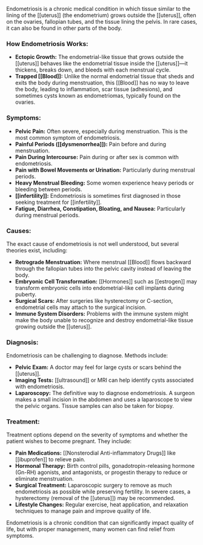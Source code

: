 Endometriosis is a chronic medical condition in which tissue similar to the lining of the [[uterus]] (the endometrium) grows outside the [[uterus]], often on the ovaries, fallopian tubes, and the tissue lining the pelvis. In rare cases, it can also be found in other parts of the body.

### How Endometriosis Works:
- **Ectopic Growth:** The endometrial-like tissue that grows outside the [[uterus]] behaves like the endometrial tissue inside the [[uterus]]—it thickens, breaks down, and bleeds with each menstrual cycle.
- **Trapped [[Blood]]:** Unlike the normal endometrial tissue that sheds and exits the body during menstruation, this [[Blood]] has no way to leave the body, leading to inflammation, scar tissue (adhesions), and sometimes cysts known as endometriomas, typically found on the ovaries.

### Symptoms:
- **Pelvic Pain:** Often severe, especially during menstruation. This is the most common symptom of endometriosis.
- **Painful Periods ([[dysmenorrhea]]):** Pain before and during menstruation.
- **Pain During Intercourse:** Pain during or after sex is common with endometriosis.
- **Pain with Bowel Movements or Urination:** Particularly during menstrual periods.
- **Heavy Menstrual Bleeding:** Some women experience heavy periods or bleeding between periods.
- **[[infertility]]:** Endometriosis is sometimes first diagnosed in those seeking treatment for [[infertility]].
- **Fatigue, Diarrhea, Constipation, Bloating, and Nausea:** Particularly during menstrual periods.

### Causes:
The exact cause of endometriosis is not well understood, but several theories exist, including:
- **Retrograde Menstruation:** Where menstrual [[Blood]] flows backward through the fallopian tubes into the pelvic cavity instead of leaving the body.
- **Embryonic Cell Transformation:** [[Hormones]] such as [[estrogen]] may transform embryonic cells into endometrial-like cell implants during puberty.
- **Surgical Scars:** After surgeries like hysterectomy or C-section, endometrial cells may attach to the surgical incision.
- **Immune System Disorders:** Problems with the immune system might make the body unable to recognize and destroy endometrial-like tissue growing outside the [[uterus]].

### Diagnosis:
Endometriosis can be challenging to diagnose. Methods include:
- **Pelvic Exam:** A doctor may feel for large cysts or scars behind the [[uterus]].
- **Imaging Tests:** [[ultrasound]] or MRI can help identify cysts associated with endometriosis.
- **Laparoscopy:** The definitive way to diagnose endometriosis. A surgeon makes a small incision in the abdomen and uses a laparoscope to view the pelvic organs. Tissue samples can also be taken for biopsy.

### Treatment:
Treatment options depend on the severity of symptoms and whether the patient wishes to become pregnant. They include:
- **Pain Medications:** [[Nonsterodial Anti-inflammatory Drugs]] like [[ibuprofen]] to relieve pain.
- **Hormonal Therapy:** Birth control pills, gonadotropin-releasing hormone (Gn-RH) agonists, and antagonists, or progestin therapy to reduce or eliminate menstruation.
- **Surgical Treatment:** Laparoscopic surgery to remove as much endometriosis as possible while preserving fertility. In severe cases, a hysterectomy (removal of the [[uterus]]) may be recommended.
- **Lifestyle Changes:** Regular exercise, heat application, and relaxation techniques to manage pain and improve quality of life.

Endometriosis is a chronic condition that can significantly impact quality of life, but with proper management, many women can find relief from symptoms.